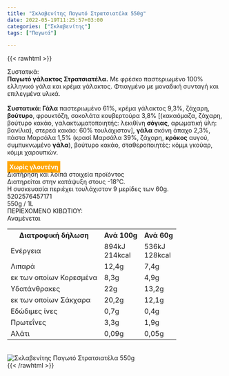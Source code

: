 ```yaml
---
title: "Σκλαβενίτης Παγωτό Στρατσιατέλα 550g"
date: 2022-05-19T11:25:57+03:00
categories: ["Σκλαβενίτης"]
tags: ["Παγωτά"]

---
```

{{< rawhtml >}}

<div class="sload578"><div class="product"><div id="sistatika">Συστατικά:</div><div class="alltext"><b>Παγωτό γάλακτος Στρατσιατέλα.</b> Με φρέσκο παστεριωμένο 100% ελληνικό γάλα και κρέμα γάλακτος. Φτιαγμένο με μοναδική συνταγή και επιλεγμένα υλικά.<br><br><b>Συστατικά: Γάλα</b> παστεριωμένο 61%, κρέμα γάλακτος 9,3%, ζάχαρη, <b>βούτυρο</b>, φρουκτόζη, σοκολάτα κουβερτούρα 3,8% [(κακαόμαζα, ζάχαρη, βούτυρο κακάο, γαλακτωματοποιητής: λεκιθίνη <b>σόγιας</b>, αρωματική ύλη: βανίλια), στερεά κακάο: 60% τουλάχιστον], <b>γάλα</b> σκόνη άπαχο 2,3%, πάστα Μαρσάλα 1,5% (κρασί Μαρσάλα 39%, ζάχαρη, <b>κρόκος</b> αυγού, συμπυκνωμένο <b>γάλα</b>), βούτυρο κακάο, σταθεροποιητές: κόμμι γκούαρ, κόμμι χαρουπιών.<br><br><b style="background:orange;padding:5px;color:#fff">Χωρίς γλουτένη</b></div><div id="loipa">Διατήρηση και λοιπά στοιχεία προϊόντος</div><div class="alltext">Διατηρείται στην κατάψυξη στους -18°C.<br>Η συσκευασία περιέχει τουλάχιστον 9 μερίδες των 60g.<br></div><div id="barcode"><div id="barimage1"></div><span id="bartext">5202576457171</span></div><div id="varos"><div id="varosimage1"></div><span id="varostext">550g / 1L</span></div><div id="kivotio">ΠΕΡΙΕΧΟΜΕΝΟ ΚΙΒΩΤΙΟΥ:<br>Αναμένεται</div><div class="tabout"><table id="diatable"><tbody><tr><th>Διατροφική δήλωση</th><th>Ανά 100g</th><th>Ανά 60g</th></tr><tr><td class="texr2">Ενέργεια</td><td class="texr">894kJ<br>214kcal</td><td class="texr">536kJ<br>128kcal</td></tr><tr><td class="texr2">Λιπαρά</td><td class="texr">12,4g</td><td class="texr">7,4g</td></tr><tr><td class="gray">εκ των οποίων Κορεσµένα</td><td class="gray2">8,3g</td><td class="gray2">4,9g</td></tr><tr><td class="texr2">Yδατάνθρακες</td><td class="texr">22g</td><td class="texr">13,2g</td></tr><tr><td class="gray">εκ των οποίων Σάκχαρα</td><td class="gray2">20,2g</td><td class="gray2">12,1g</td></tr><tr><td class="texr2">Eδώδιμες ίνες</td><td class="texr">0,7g</td><td class="texr">0,4g</td></tr><tr><td class="texr2">Πρωτεΐνες</td><td class="texr">3,3g</td><td class="texr">1,9g</td></tr><tr><td class="texr2">Αλάτι</td><td class="texr">0,09g</td><td class="texr">0,05g</td></tr></tbody></table></div><br><div class="pimg"><img alt="Σκλαβενίτης Παγωτό Στρατσιατέλα 550g" title="Σκλαβενίτης Παγωτό Στρατσιατέλα 550g" src="/media/images/sklavenitis-pagwto-stratsiatela-550g.jpg"></div></div></div>
{{< /rawhtml >}}


